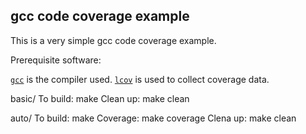 ## gcc code coverage example

This is a very simple gcc code coverage example.

Prerequisite software:
 
[`gcc`][gcc] is the compiler used.
[`lcov`][lcov] is used to collect coverage data.

basic/
    To build:
        make
    Clean up:
        make clean

auto/
    To build:
        make
    Coverage:
        make coverage
    Clena up:
        make clean

[gcc]: https://gcc.gnu.org/
[lcov]: http://ltp.sourceforge.net/coverage/lcov.php
